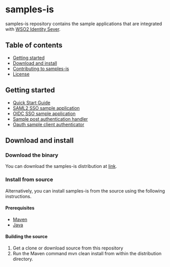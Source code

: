 # samples-is

samples-is repository contains the sample applications that are integrated with [WSO2 Identity Sever](https://wso2.com/library/articles/2017/08/what-is-wso2-identity-server/). 

## Table of contents

- [Getting started](#getting-started)
- [Download and install](#download-and-install)
- [Contributing to samples-is]()
- [License]()

## Getting started

* [Quick Start Guide](https://github.com/NipuniBhagya/samples-is/tree/master/quick-start-guide)
* [SAML2 SSO sample application](https://github.com/NipuniBhagya/samples-is/tree/master/saml2-sso-sample)
* [OIDC SSO sample application](https://github.com/NipuniBhagya/samples-is/tree/master/oidc-sso-sample)
* [Sample post authentication handler](https://github.com/NipuniBhagya/samples-is/tree/master/sample-post-authentication-handler)
* [Oauth sample client authenticator](https://github.com/NipuniBhagya/samples-is/tree/master/oauth-sample-client-authenticator)

## Download and install

### Download the binary

You can download the samples-is distribution at [link]().

### Install from source

Alternatively, you can install samples-is from the source using the following instructions.

#### Prerequisites

* [Maven](https://maven.apache.org/download.cgi)
* [Java](http://www.oracle.com/technetwork/java/javase/downloads)

#### Building the source

1. Get a clone or download source from this repository
2. Run the Maven command mvn clean install from within the distribution directory.
